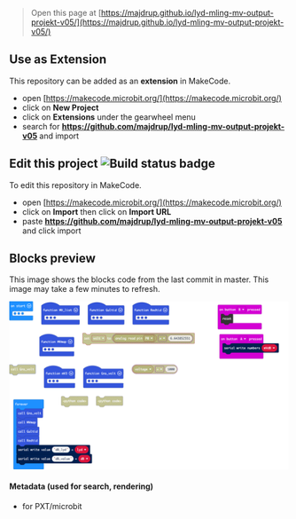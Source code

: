 
> Open this page at [https://majdrup.github.io/lyd-mling-mv-output-projekt-v05/](https://majdrup.github.io/lyd-mling-mv-output-projekt-v05/)

## Use as Extension

This repository can be added as an **extension** in MakeCode.

* open [https://makecode.microbit.org/](https://makecode.microbit.org/)
* click on **New Project**
* click on **Extensions** under the gearwheel menu
* search for **https://github.com/majdrup/lyd-mling-mv-output-projekt-v05** and import

## Edit this project ![Build status badge](https://github.com/majdrup/lyd-mling-mv-output-projekt-v05/workflows/MakeCode/badge.svg)

To edit this repository in MakeCode.

* open [https://makecode.microbit.org/](https://makecode.microbit.org/)
* click on **Import** then click on **Import URL**
* paste **https://github.com/majdrup/lyd-mling-mv-output-projekt-v05** and click import

## Blocks preview

This image shows the blocks code from the last commit in master.
This image may take a few minutes to refresh.

![A rendered view of the blocks](https://github.com/majdrup/lyd-mling-mv-output-projekt-v05/raw/master/.github/makecode/blocks.png)

#### Metadata (used for search, rendering)

* for PXT/microbit
<script src="https://makecode.com/gh-pages-embed.js"></script><script>makeCodeRender("{{ site.makecode.home_url }}", "{{ site.github.owner_name }}/{{ site.github.repository_name }}");</script>
